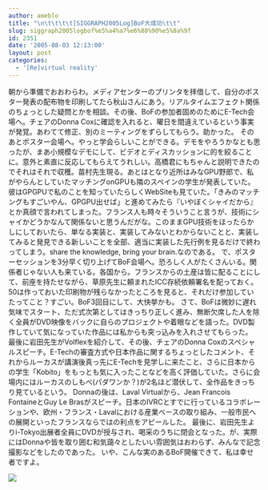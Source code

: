 ```yaml
---
author: ameblo
title: "\n\t\t\t\t[SIGGRAPH2005Log]BoF大成功\t\t"
slug: siggraph2005logbof%e5%a4%a7%e6%88%90%e5%8a%9f
id: 2351
date: '2005-08-03 12:13:00'
layout: post
categories:
  - '[Re]virtual reality'
---
```


朝から準備でおおわらわ。メディアセンターのプリンタを拝借して、自分のポスター発表の配布物を印刷してたら秋山さんにあう。リアルタイムエフェクト関係のちょっとした疑問とかを相談。その後、BoFの参加者固めのためにE-Tech会場へ。チェアのDonna Coxに確認を入れると、曜日を間違えているという事実が発覚。あわてて修正、別のミーティングをずらしてもらう。助かった。 そのあとポスター会場へ。やっと学会らしいことができる。デモをやろうかなとも思ったが、まあ小規模なデモにして、ビデオとディスカッションに的を絞ることに。意外と素直に反応してもらえてうれしい。高橋君にもちゃんと説明できたのでそれはそれで収穫。苗村先生現る。あとはとなり近所はみなGPU野郎で、私がやらんとしていたマッチングonGPUも隣のスペインの学生が発表していた。彼はGPGPUで私のことを知っていたらしくWebSiteも見ていた。「きみのマッチングもすごいやん、GPGPU出せば」と進めてみたら『いやぼくシャイだから』とか真顔で言われてしまった。フランス人も時々そういうこと言うが、技術にシャイかどうかなんて関係ないと思うんだがな。このままGPU技術をほったらかしにしておいたら、単なる実装と、実装してみないとわからないことと、実装してみると発見できる新しいことを全部、適当に実装した先行例を見るだけで終わってしまう。share the knowledge, bring your brain.なのである。 で、ポスターセッションを3分早く切り上げてBoF会場へ。恐ろしく人がたくさんいる。関係者じゃない人も来ている。各国から。フランスからの土産は皆に配ることにして、前座を持たせながら、草原先生に頼まれたICC存続依頼署名を配っておく。50は作っておいた印刷物が残らなかったところを見ると、それだけ参加していたってこと？すごい。BoF3回目にして、大快挙かも。 さて、BoFは微妙に遅れ気味でスタート、ただ式次第としてはきっちり正しく進み、無断欠席した人を除く全員がDVD映像をバックに自らのプロジェクトや着眼などを語った。DVD製作していて気になっていた作品には私からも突っ込みを入れさせてもらった。 最後に岩田先生がVolflexを紹介して、その後、チェアのDonna Coxのスペシャルスピーチ。E-Techの審査方式や日本作品に関するちょっとしたコメント、それからルーカスが講演後真っ先にE-Techを見学しに来たこと、さらに日本からの学生「Kobito」をもっとも気に入ったことなどを高く評価していた。さらに会場内にはルーカスのしもべ(パダワンか？)が2名ほど潜伏して、全作品をきっちり見ているという。 Donnaの後は、Laval Virtualから、Jean Francois FontaineとGuy Le Brasがスピーチ。日本のIVRCとすでに行っているコラボレーションや、欧州・フランス・Lavalにおける産業ベースの取り組み、一般市民への展開といったフランスならではの利点をアピールした。 最後に、岩田先生よりi-Tokyo出展者全員にDVDが授与され、喝采のうちに閉会となった。が、実際にはDonnaや皆を取り囲む和気藹々としたいい雰囲気はおわらず、みんなで記念撮影などをしたのであった。 いや、こんな実のあるBoF開催できて、私は幸せ者ですよ。

[![](http://akihiko.shirai.as/modules/xoopsgallery/cache/albums/album22/DSCF1420.thumb.jpg)](http://akihiko.shirai.as/modules/xoopsgallery/view_photo.php?xoops_imageid=1715&set_albumName=album22&id=DSCF1420)